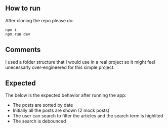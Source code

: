 ## How to run

After cloning the repo please do:

```
npm i
npm run dev
```

## Comments

I used a folder structure that I would use in a real project so it might feel unecessarly over-engineered for this simple project.

## Expected

The below is the expected behavior after running the app:

- The posts are sorted by date
- Initially all the posts are shown (2 mock posts)
- The user can search to filter the articles and the search term is highlited
- The search is debounced